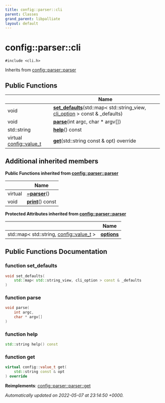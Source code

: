 ```yaml
---
title: config::parser::cli
parent: Classes
grand_parent: libpalliate
layout: default
---
```


# config::parser::cli






`#include <cli.h>`

Inherits from [config::parser::parser](/libpalliate/generated/Classes/classconfig_1_1parser_1_1parser)

## Public Functions

|                | Name           |
| -------------- | -------------- |
| void | **[set_defaults](/libpalliate/generated/Classes/classconfig_1_1parser_1_1cli#function-set-defaults)**(std::map< std::string_view, [cli_option](/libpalliate/generated/Classes/structconfig_1_1cli__option) > const & _defaults) |
| void | **[parse](/libpalliate/generated/Classes/classconfig_1_1parser_1_1cli#function-parse)**(int argc, char * argv[]) |
| std::string | **[help](/libpalliate/generated/Classes/classconfig_1_1parser_1_1cli#function-help)**() const |
| virtual [config::value_t](/libpalliate/generated/Namespaces/namespaceconfig#using-value-t) | **[get](/libpalliate/generated/Classes/classconfig_1_1parser_1_1cli#function-get)**(std::string const & opt) override |

## Additional inherited members

**Public Functions inherited from [config::parser::parser](/libpalliate/generated/Classes/classconfig_1_1parser_1_1parser)**

|                | Name           |
| -------------- | -------------- |
| virtual | **[~parser](/libpalliate/generated/Classes/classconfig_1_1parser_1_1parser#function-~parser)**() |
| void | **[print](/libpalliate/generated/Classes/classconfig_1_1parser_1_1parser#function-print)**() const |

**Protected Attributes inherited from [config::parser::parser](/libpalliate/generated/Classes/classconfig_1_1parser_1_1parser)**

|                | Name           |
| -------------- | -------------- |
| std::map< std::string, [config::value_t](/libpalliate/generated/Namespaces/namespaceconfig#using-value-t) > | **[options](/libpalliate/generated/Classes/classconfig_1_1parser_1_1parser#variable-options)**  |


## Public Functions Documentation

### function set_defaults

```cpp
void set_defaults(
    std::map< std::string_view, cli_option > const & _defaults
)
```


### function parse

```cpp
void parse(
    int argc,
    char * argv[]
)
```


### function help

```cpp
std::string help() const
```


### function get

```cpp
virtual config::value_t get(
    std::string const & opt
) override
```


**Reimplements**: [config::parser::parser::get](/libpalliate/generated/Classes/classconfig_1_1parser_1_1parser#function-get)



_Automatically updated on 2022-05-07 at 23:14:50 +0000._